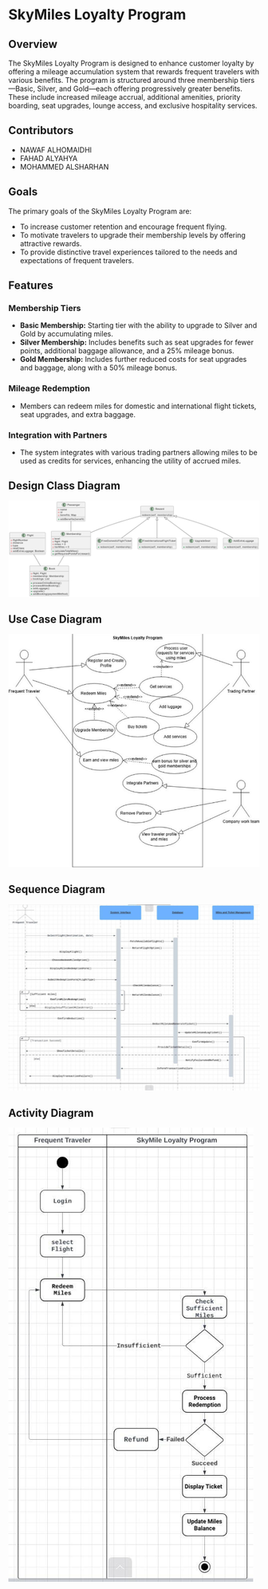 # SkyMiles Loyalty Program

## Overview

The SkyMiles Loyalty Program is designed to enhance customer loyalty by offering a mileage accumulation system that rewards frequent travelers with various benefits. The program is structured around three membership tiers—Basic, Silver, and Gold—each offering progressively greater benefits. These include increased mileage accrual, additional amenities, priority boarding, seat upgrades, lounge access, and exclusive hospitality services.

## Contributors
- NAWAF ALHOMAIDHI
- FAHAD ALYAHYA
- MOHAMMED ALSHARHAN

## Goals

The primary goals of the SkyMiles Loyalty Program are:
- To increase customer retention and encourage frequent flying.
- To motivate travelers to upgrade their membership levels by offering attractive rewards.
- To provide distinctive travel experiences tailored to the needs and expectations of frequent travelers.

## Features

### Membership Tiers
- **Basic Membership:** Starting tier with the ability to upgrade to Silver and Gold by accumulating miles.
- **Silver Membership:** Includes benefits such as seat upgrades for fewer points, additional baggage allowance, and a 25% mileage bonus.
- **Gold Membership:** Includes further reduced costs for seat upgrades and baggage, along with a 50% mileage bonus.

### Mileage Redemption
- Members can redeem miles for domestic and international flight tickets, seat upgrades, and extra baggage.

### Integration with Partners
- The system integrates with various trading partners allowing miles to be used as credits for services, enhancing the utility of accrued miles.
## Design Class Diagram
![Design Class Diagram](https://github.com/nawafalhu/Loyalty-Program/blob/main/Digrams/Design-Class-Diagram.png)
## Use Case Diagram
![Use Case Diagram](https://github.com/nawafalhu/Loyalty-Program/blob/main/Digrams/Use-Case-Diagram.jpeg)
## Sequence Diagram
![Sequence Diagram](https://github.com/nawafalhu/Loyalty-Program/blob/main/Digrams/sequence-Diagram.jpeg)
## Activity Diagram
![Activity Diagram](https://github.com/nawafalhu/Loyalty-Program/blob/main/Digrams/Activity-Diagram.jpeg)

